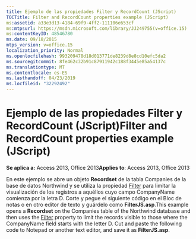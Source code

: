 ```yaml
---
title: Ejemplo de las propiedades Filter y RecordCount (JScript)
TOCTitle: Filter and RecordCount properties example (JScript)
ms:assetid: a33e3d13-4184-69f9-4ff2-111106e653cf
ms:mtpsurl: https://msdn.microsoft.com/library/JJ249755(v=office.15)
ms:contentKeyID: 48546780
ms.date: 09/18/2015
mtps_version: v=office.15
localization_priority: Normal
ms.openlocfilehash: 993209478d18d013771de8239d8e8cd10efc5da2
ms.sourcegitcommit: 8fe462c32b91c87911942c188f3445e85a54137c
ms.translationtype: MT
ms.contentlocale: es-ES
ms.lasthandoff: 04/23/2019
ms.locfileid: "32292492"
---
```

# <a name="filter-and-recordcount-properties-example-jscript"></a><span data-ttu-id="9ce7c-102">Ejemplo de las propiedades Filter y RecordCount (JScript)</span><span class="sxs-lookup"><span data-stu-id="9ce7c-102">Filter and RecordCount properties example (JScript)</span></span>


<span data-ttu-id="9ce7c-103">**Se aplica a:** Access 2013, Office 2013</span><span class="sxs-lookup"><span data-stu-id="9ce7c-103">**Applies to**: Access 2013, Office 2013</span></span>

<span data-ttu-id="9ce7c-104">En este ejemplo se abre un objeto **Recordset** de la tabla Companies de la base de datos Northwind y se utiliza la propiedad [Filter](filter-property-ado.md) para limitar la visualización de los registros a aquéllos cuyo campo CompanyName comienza por la letra D. Corte y pegue el siguiente código en el Bloc de notas o en otro editor de texto y guárdelo como **FilterJS.asp**.</span><span class="sxs-lookup"><span data-stu-id="9ce7c-104">This example opens a **Recordset** on the Companies table of the Northwind database and then uses the [Filter](filter-property-ado.md) property to limit the records visible to those where the CompanyName field starts with the letter D. Cut and paste the following code to Notepad or another text editor, and save it as **FilterJS.asp**.</span></span>

